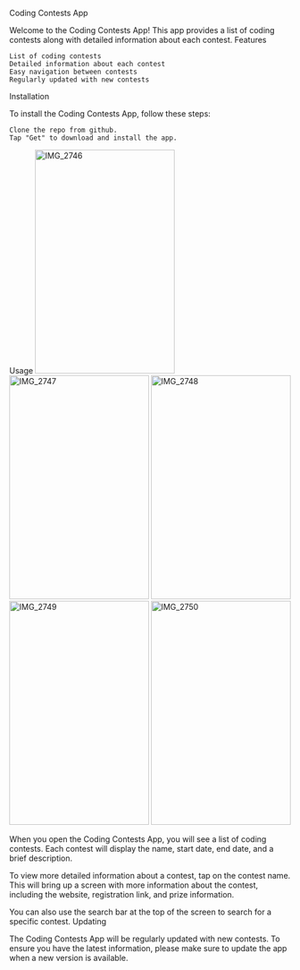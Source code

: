 Coding Contests App

Welcome to the Coding Contests App! This app provides a list of coding contests along with detailed information about each contest.
Features

    List of coding contests
    Detailed information about each contest
    Easy navigation between contests
    Regularly updated with new contests

Installation

To install the Coding Contests App, follow these steps:

    Clone the repo from github.
    Tap "Get" to download and install the app.

Usage
<img src="https://user-images.githubusercontent.com/123092077/228135391-86665e78-adb9-4c6a-8474-82db16113095.PNG" alt="IMG_2746" width="250" height="400">
<img src="https://user-images.githubusercontent.com/123092077/228135415-5c03d059-6ea4-487b-bf8c-0f7111805f53.PNG" alt="IMG_2747" width="250" height="400">
<img src="https://user-images.githubusercontent.com/123092077/228135421-29b66437-4ae0-4d5e-a20e-9c8d0fe361a7.PNG" alt="IMG_2748" width="250" height="400">
<img src="https://user-images.githubusercontent.com/123092077/228135427-043adc52-f9fe-4969-a1d3-01f2332e6ad8.PNG" alt="IMG_2749" width="250" height="400">
<img src="https://user-images.githubusercontent.com/123092077/228135437-07850055-525a-4905-b191-3c7ee4234c0f.PNG" alt="IMG_2750" width="250" height="400">


When you open the Coding Contests App, you will see a list of coding contests. Each contest will display the name, start date, end date, and a brief description.

To view more detailed information about a contest, tap on the contest name. This will bring up a screen with more information about the contest, including the website, registration link, and prize information.

You can also use the search bar at the top of the screen to search for a specific contest.
Updating

The Coding Contests App will be regularly updated with new contests. To ensure you have the latest information, please make sure to update the app when a new version is available.
